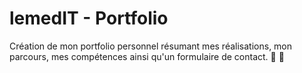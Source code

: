# lemedIT - Portfolio

Création de mon portfolio personnel résumant mes réalisations, mon parcours, mes compétences ainsi qu'un formulaire de contact. 🎨 👷
